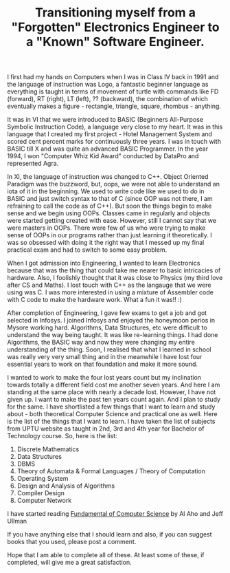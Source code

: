 ﻿---
layout: post
title: Transitioning myself from a "Forgotten" Electronics Engineer to a "Known" Software Engineer.
category: InsaneThoughts
tags: [Electronics Engineering, Computer Science and Engineering]
summary: I am an Electronics Engineer by education and a Software Engineer by profession. There is always a feeling that I lack the knowledge to be a suitable person for my profession as I do not have the skills that a CS graduation might have. So, here is my study plan to finish this lacuna. A plant to help me switch from forgotten Electronics Engineer cum not-so-good-Software Engineer to a better person in the world of Computer Science and Engineering. 
---
I first had my hands on Computers when I was in Class IV back in 1991 and the language of instruction was Logo, a fantastic beginner language as everything is taught in terms of movement of turtle with commands like FD (forward), RT (right), LT (left), ?? (backward), the combination of which eventually makes a figure - rectangle, triangle, square, rhombus - anything.

It was in VI that we were introduced to BASIC (Beginners All-Purpose Symbolic Instruction Code), a language very close to my heart. It was in this language that I created my first project - Hotel Management System and scored cent percent marks for continuously three years. I was in touch with BASIC till X and was quite an advanced BASIC Programmer. In the year 1994, I won "Computer Whiz Kid Award" conducted by DataPro and represented Agra. 

In XI, the language of instruction was changed to C++. Object Oriented Paradigm was the buzzword, but, oops, we were not able to understand an iota of it in the beginning. We used to write code like we used to do in BASIC and just switch syntax to that of C (since OOP was not there, I am refraining to call the code as of C++). But soon the things begin to make sense and we begin using OOPs. Classes came in regularly and objects were started getting created with ease. However, still I cannot say that we were masters in OOPs. There were few of us who were trying to make sense of OOPs in our programs rather than just learning it theoretically. I was so obsessed with doing it the right way that I messed up my final practical exam and had to switch to some easy problem. 

When I got admission into Engineering, I wanted to learn Electronics because that was the thing that could take me nearer to basic intricacies of hardware. Also, I foolishly thought that it was close to Physics (my third love after CS and Maths). I lost touch with C++ as the langauge that we were using was C. I was more interested in using a mixture of Assembler code with C code to make the hardware work. What a fun it was!! :)

After completion of Engineering, I gave few exams to get a job and got selected in Infosys. I joined Infosys and enjoyed the honeymoon perios in Mysore working hard. Algorithms, Data Structures, etc were difficult to understand the way being taught. It was like re-learning things. I had done Algorithms, the BASIC way and now they were changing my entire understanding of the thing. Soon, I realised that what I learned in school was really very very small thing and in the meanwhile I have lost four essential years to work on that foundation and make it more sound. 

I wanted to work to make the four lost years count but my inclination towards totally a different field cost me another seven years. And here I am standing at the same place with nearly a decade lost. However, I have not given up. I want to make the past ten years count again. And I plan to study for the same. I have shortlisted a few things that I want to learn and study about - both theoretical Computer Science and practical one as well. Here is the list of the things that I want to learn. I have taken the list of subjects from UPTU website as taught in 2nd, 3rd and 4th year for Bachelor of  Technology course. So, here is the list: 

1. Discrete Mathematics
2. Data Structures
3. DBMS
4. Theory of Automata & Formal Languages / Theory of Computation 
5. Operating System
6. Design and Analysis of Algorithms
7. Compiler Design
8. Computer Network

I have started reading [Fundamental of Computer Science](http://i.stanford.edu/~ullman/focs.html) by Al Aho and Jeff Ullman

If you have anything else that I should learn and also, if you can suggest books that you used, please post a comment.

Hope that I am able to complete all of these. At least some of these, if completed, will give me a great satisfaction.

